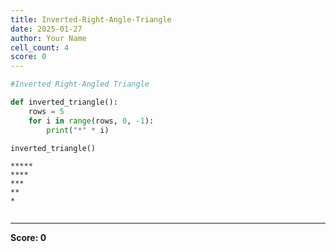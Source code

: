 ```yaml
---
title: Inverted-Right-Angle-Triangle
date: 2025-01-27
author: Your Name
cell_count: 4
score: 0
---
```


```python
#Inverted Right-Angled Triangle
```


```python
def inverted_triangle():
    rows = 5
    for i in range(rows, 0, -1):
        print("*" * i)
```


```python
inverted_triangle()
```

    *****
    ****
    ***
    **
    *



```python

```


---
**Score: 0**
